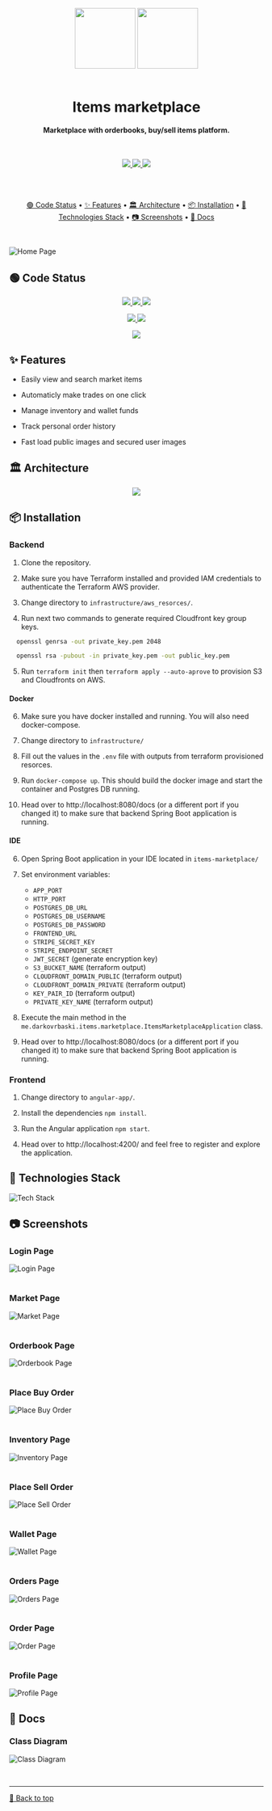 <br>
<div align="center">
  <img src="./images/brand_dark_mode.svg#gh-dark-mode-only" width="120px">
  <img src="./images/brand_light_mode.svg#gh-light-mode-only" width="120px">
</div>
<br>
<h1 align="center">Items marketplace</h1>
<h4 align="center">Marketplace with orderbooks, buy/sell items platform.</h4>
<br>

<p align="center">
  <a href="https://github.com/darkovrbaski/items_marketplace/releases"
     title="GitHub release (latest)">
    <img src="https://img.shields.io/github/v/release/darkovrbaski/items_marketplace">
  </a>
  <a href="#"
     title="GitHub Repo stars">
    <img src="https://img.shields.io/github/stars/darkovrbaski/items_marketplace?">
  </a>
  <a href="https://linkedin.com/in/darko-vrbaški-b45a00242"
     title="LinkedIn">
    <img src="https://img.shields.io/badge/LinkedIn-0077B5?&logo=linkedin&logoColor=white">
  </a>
<p>

<br>
<br>

<p align="center">
  <a href="#-code-status">🟢 Code Status</a> •
  <a href="#-features">✨ Features</a> •
  <a href="#-architecture">🏛️ Architecture</a> •
  <a href="#-installation">📦 Installation</a> •
  <a href="#-technologies-stack">📱 Technologies Stack</a> •
  <a href="#-screenshots">📷 Screenshots</a> •
  <a href="#-docs">📃 Docs</a>
</p>

<br>

![Home Page](./images/home-page.png?raw=true)

## 🟢 Code Status

<p align="center">
  <a href="https://github.com/darkovrbaski/items_marketplace/actions/workflows/ci-backend.yml"
     title="Backend CI workflow status">
    <img src="https://github.com/darkovrbaski/items_marketplace/actions/workflows/ci-backend.yml/badge.svg?branch=main">
  </a>
  <a href="https://sonarcloud.io/summary/new_code?id=darkovrbaski_items_marketplace_backend"
     title="Backend code quality status">
    <img src="https://sonarcloud.io/api/project_badges/measure?project=darkovrbaski_items_marketplace_backend&metric=alert_status">
  </a>
  <a href="https://sonarcloud.io/summary/overall?id=darkovrbaski_items_marketplace_backend"
     title="Backend code coverage">
    <img src="https://img.shields.io/sonar/coverage/darkovrbaski_items_marketplace_backend/main?server=https%3A%2F%2Fsonarcloud.io">
  </a>
<p>
  
<p align="center">
  <a href="https://github.com/darkovrbaski/items_marketplace/actions/workflows/ci-frontend.yml"
     title="Frontend CI workflow status">
    <img src="https://github.com/darkovrbaski/items_marketplace/actions/workflows/ci-frontend.yml/badge.svg?branch=main">
  </a>
  <a href="https://sonarcloud.io/summary/new_code?id=darkovrbaski_items_marketplace_frontend"
     title="Frontend code quality status">
    <img src="https://sonarcloud.io/api/project_badges/measure?project=darkovrbaski_items_marketplace_frontend&metric=alert_status">
  </a>
<p>

<p align="center">
  <a href="https://github.com/darkovrbaski/items_marketplace/actions/workflows/codeql.yml"
     title="Code quality workflow status">
    <img src="https://github.com/darkovrbaski/items_marketplace/actions/workflows/codeql.yml/badge.svg">
  </a>
<p>

## ✨ Features

- Easily view and search market items

- Automaticly make trades on one click

- Manage inventory and wallet funds

- Track personal order history

- Fast load public images and secured user images

## 🏛️ Architecture

<div align="center">
  <img src="./docs/component%20diagram/architecture.svg?raw=true">
</div>

## 📦 Installation

### Backend

1. Clone the repository.

2. Make sure you have Terraform installed and provided IAM credentials to authenticate the Terraform AWS provider.

3. Change directory to `infrastructure/aws_resorces/`.

4. Run next two commands to generate required Cloudfront key group keys.
``` sh
  openssl genrsa -out private_key.pem 2048
```
``` sh
  openssl rsa -pubout -in private_key.pem -out public_key.pem
``` 

5. Run `terraform init` then `terraform apply --auto-aprove` to provision S3 and Cloudfronts on AWS.

#### Docker

6. Make sure you have docker installed and running. You will also need docker-compose.

7. Change directory to `infrastructure/`

8. Fill out the values in the `.env` file with outputs from terraform provisioned resorces.

9. Run `docker-compose up`. This should build the docker image and start the container and Postgres DB running.

10. Head over to http://localhost:8080/docs (or a different port if you changed it) to make sure that backend Spring Boot application is running.

#### IDE

6. Open Spring Boot application in your IDE located in `items-marketplace/`

7. Set environment variables:
    - `APP_PORT`
    - `HTTP_PORT`
    - `POSTGRES_DB_URL`
    - `POSTGRES_DB_USERNAME`
    - `POSTGRES_DB_PASSWORD`
    - `FRONTEND_URL`
    - `STRIPE_SECRET_KEY`
    - `STRIPE_ENDPOINT_SECRET`
    - `JWT_SECRET` (generate encryption key)
    - `S3_BUCKET_NAME` (terraform output)
    - `CLOUDFRONT_DOMAIN_PUBLIC` (terraform output)
    - `CLOUDFRONT_DOMAIN_PRIVATE` (terraform output)
    - `KEY_PAIR_ID` (terraform output)
    - `PRIVATE_KEY_NAME` (terraform output)

8. Execute the main method in the `me.darkovrbaski.items.marketplace.ItemsMarketplaceApplication` class.

9. Head over to http://localhost:8080/docs (or a different port if you changed it) to make sure that backend Spring Boot application is running.

### Frontend

1. Change directory to `angular-app/`.

2. Install the dependencies `npm install`.

3. Run the Angular application `npm start`.

4. Head over to http://localhost:4200/ and feel free to register and explore the application.

## 📱 Technologies Stack

![Tech Stack](./images/tech-stack.svg?raw=true)

<!-- https://github-readme-tech-stack.vercel.app/api/cards?title=&showBorder=false&lineCount=8&hideBg=true&hideTitle=true&theme=github&line1=SpringBoot,Spring%20Boot,6DB33F;SpringSecurity,Spring%20Security,6DB33F;JUnit5,JUnit5,25A162&line2=Angular,Angular,DD0031;html5,html5,2831a9;sass,SCSS,CC6699;Bootstrap,Bootstrap,7952B3&line3=ESLint,ESLint,4B32C3;google,Checkstyle,34A7C1;Prettier,Prettier,7B93E;&line4=AmazonAWS,AWS,232F3E;AmazonS3,S3,569A31;,Cloudfront,66459B;,SSM,&line5=MicrosoftAzure,Azure,0078D4;,ACR,;,ACI,;,CDN,;,Static%20Web%20App,;&line6=GitHubActions,GitHub%20Actions,2088FF;SonarCloud,SonarCloud,F3702A;Dependabot,Dependabot,025E8C&line7=Docker,Docker,2496ED;PostgreSQL,PostgreSQL,4169E1;Terraform,Terraform,7B42BC&line8=Stripe,Stripe,008CDD;
-->

<!-- https://simpleicons.org/ -->

## 📷 Screenshots

### Login Page

![Login Page](./images/login-page.png?raw=true)
<br>
<br>

### Market Page

![Market Page](./images/market-page.png?raw=true)
<br>
<br>

### Orderbook Page

![Orderbook Page](./images/orderbook-page.png?raw=true)
<br>
<br>

### Place Buy Order

![Place Buy Order](./images/place-buy-order.png?raw=true)
<br>
<br>

### Inventory Page

![Inventory Page](./images/inventory-page.png?raw=true)
<br>
<br>

### Place Sell Order

![Place Sell Order](./images/place-sell-order.png?raw=true)
<br>
<br>

### Wallet Page

![Wallet Page](./images/wallet-page.png?raw=true)
<br>
<br>

### Orders Page

![Orders Page](./images/orders-page.png?raw=true)
<br>
<br>

### Order Page

![Order Page](./images/order-page.png?raw=true)
<br>
<br>

### Profile Page

![Profile Page](./images/profile-page.png?raw=true)


## 📃 Docs

### Class Diagram

![Class Diagram](./docs/class%20diagram//class-diagram.svg?raw=true)


<br><hr>
[🔼 Back to top](#items-marketplace)
